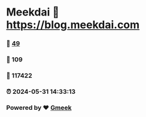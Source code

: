 # Meekdai :link: https://blog.meekdai.com 
### :page_facing_up: [49](https://blog.meekdai.com/tag.html) 
### :speech_balloon: 109 
### :hibiscus: 117422 
### :alarm_clock: 2024-05-31 14:33:13 
### Powered by :heart: [Gmeek](https://github.com/Meekdai/Gmeek)
